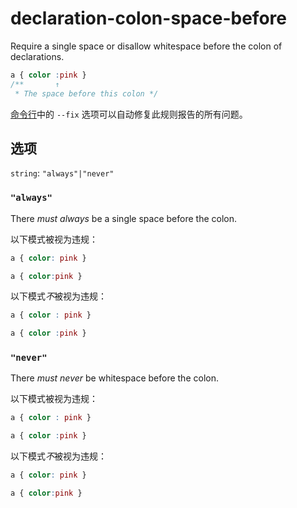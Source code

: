 # declaration-colon-space-before

Require a single space or disallow whitespace before the colon of declarations.

```css
a { color :pink }
/**       ↑
 * The space before this colon */
```

[命令行](../../../docs/user-guide/cli.md#自动修复错误)中的 `--fix` 选项可以自动修复此规则报告的所有问题。

## 选项

`string`: `"always"|"never"`

### `"always"`

There *must always* be a single space before the colon.

以下模式被视为违规：

```css
a { color: pink }
```

```css
a { color:pink }
```

以下模式*不*被视为违规：

```css
a { color : pink }
```

```css
a { color :pink }
```

### `"never"`

There *must never* be whitespace before the colon.

以下模式被视为违规：

```css
a { color : pink }
```

```css
a { color :pink }
```

以下模式*不*被视为违规：

```css
a { color: pink }
```

```css
a { color:pink }
```
